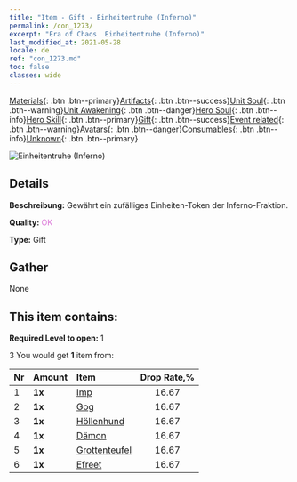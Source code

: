 ```yaml
---
title: "Item - Gift - Einheitentruhe (Inferno)"
permalink: /con_1273/
excerpt: "Era of Chaos  Einheitentruhe (Inferno)"
last_modified_at: 2021-05-28
locale: de
ref: "con_1273.md"
toc: false
classes: wide
---
```

 [Materials](/ItemsDE/){: .btn .btn--primary}[Artifacts](/ItemsDE/Artifacts/){: .btn .btn--success}[Unit Soul](/ItemsDE/UnitSoul/){: .btn .btn--warning}[Unit Awakening](/ItemsDE/UnitAwakening/){: .btn .btn--danger}[Hero Soul](/ItemsDE/HeroSoul/){: .btn .btn--info}[Hero Skill](/ItemsDE/HeroSkill/){: .btn .btn--primary}[Gift](/ItemsDE/Gift/){: .btn .btn--success}[Event related](/ItemsDE/Events/){: .btn .btn--warning}[Avatars](/ItemsDE/Avatars/){: .btn .btn--danger}[Consumables](/ItemsDE/Consumables/){: .btn .btn--info}[Unknown](/ItemsDE/Unknown/){: .btn .btn--primary}

 ![Einheitentruhe (Inferno)](/images/t/i_904005.png)

## Details
 **Beschreibung:** Gewährt ein zufälliges Einheiten-Token der Inferno-Fraktion.

 **Quality:** <span style="color: #DA70D6">OK</span>

 **Type:** Gift

## Gather

  None

## This item contains:

 **Required Level to open:** 1

 3 You would get **1** item  from:

  | Nr | Amount |     Item    | Drop Rate,% |
  |:---|:-------|:------------|:---------:|
  | 1 |  **1x** | [Imp](/ItemsDE/unt_226/) | 16.67 | 
  | 2 |  **1x** | [Gog](/ItemsDE/unt_227/) | 16.67 | 
  | 3 |  **1x** | [Höllenhund](/ItemsDE/unt_228/) | 16.67 | 
  | 4 |  **1x** | [Dämon](/ItemsDE/unt_229/) | 16.67 | 
  | 5 |  **1x** | [Grottenteufel](/ItemsDE/unt_230/) | 16.67 | 
  | 6 |  **1x** | [Efreet](/ItemsDE/unt_231/) | 16.67 | 
